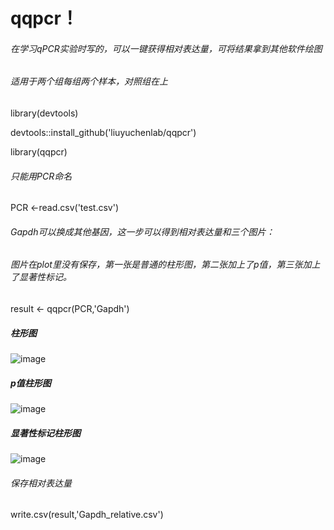 # qqpcr！ 
###### 在学习qPCR实验时写的，可以一键获得相对表达量，可将结果拿到其他软件绘图
###### 适用于两个组每组两个样本，对照组在上


library(devtools)  

devtools::install_github('liuyuchenlab/qqpcr')  

library(qqpcr)  

###### 只能用PCR命名

PCR <-read.csv('test.csv')  

###### Gapdh可以换成其他基因，这一步可以得到相对表达量和三个图片：  

###### 图片在plot里没有保存，第一张是普通的柱形图，第二张加上了p值，第三张加上了显著性标记。  

result <- qqpcr(PCR,'Gapdh')  

##### 柱形图  
![image](https://github.com/liuyuchenlab/qqpcr/assets/131852185/0d421abe-6cc9-47fc-be97-1622fe80c0c9)  

##### p值柱形图  
![image](https://github.com/liuyuchenlab/qqpcr/assets/131852185/df40ac97-74ea-4642-87c4-be2d18c1851e)  

##### 显著性标记柱形图  

![image](https://github.com/liuyuchenlab/qqpcr/assets/131852185/303d40f6-083b-4fe0-993e-3954ed8609cb)  



###### 保存相对表达量  

write.csv(result,'Gapdh_relative.csv') 

